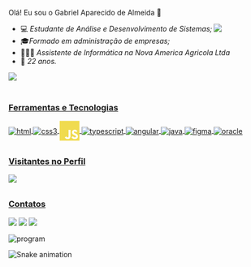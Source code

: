 Olá! Eu sou o Gabriel Aparecido de Almeida 👋 

<img align='right' src="https://i.gifer.com/origin/2b/2b047e4d200321cef2a506baa878f457.gif" width="100">

 - 💻 *Estudante de Análise e Desenvolvimento de Sistemas;* 
 - 🎓*Formado em administração de empresas;*
 - 👩🏿‍💻 *Assistente de Informática na Nova America Agricola Ltda*
 - 🌚 *22 anos.*
 
 
  <div >
   <a href="https://github.com/gabriel1999ap">
  
  <img height="180em" src="https://github-readme-stats.vercel.app/api/top-langs/?username=gabriel1999ap&&layout=compact&hide=shell&theme=highcontrast">

  </div>
 

  <div style="display: inline_block"><br>
   
  ### Ferramentas e Tecnologias
   
  <img align = "center" src="https://cdn.jsdelivr.net/gh/devicons/devicon/icons/html5/html5-original.svg" alt="html" height="40" width="40"/> 
  <img align = "center" src="https://cdn.jsdelivr.net/gh/devicons/devicon/icons/css3/css3-original.svg" alt="css3" height="40" width="40"/>
   <img align = "center" src="https://raw.githubusercontent.com/devicons/devicon/master/icons/javascript/javascript-plain.svg" alt="javascript" height="40" width="40"/>
  <img align = "center" src="https://cdn.jsdelivr.net/gh/devicons/devicon/icons/typescript/typescript-original.svg" alt="typescript" height="40" width="40"/> 
  <img align = "center" src="https://cdn.jsdelivr.net/gh/devicons/devicon/icons/angularjs/angularjs-original.svg" alt="angular" height="40" width="40"/>
   <img align = "center" src="https://cdn.jsdelivr.net/gh/devicons/devicon/icons/java/java-original.svg" alt="java" height="40" width="40"/>
   <img align = "center" src="https://cdn.jsdelivr.net/gh/devicons/devicon/icons/figma/figma-original.svg" alt="figma" height="40" width="40"/>
  <img align = "center" src="https://cdn.jsdelivr.net/gh/devicons/devicon/icons/oracle/oracle-original.svg" alt="oracle" height="50" width="50" />

   
      
</div>  
 
 
  ##          
   
  ### Visitantes no Perfil
 <img align="relative" src="https://profile-counter.glitch.me/gabriel1999ap/count.svg" > 
  

  
 ##
  ### Contatos
 <div>
  
<a href="https://www.instagram.com/gabri.ap/" target="_blank"><img src="https://img.shields.io/badge/-Instagram-%23E4405F?style=for-the-badge&logo=instagram&logoColor=white" target="_blank"></a>
<a href="https://www.linkedin.com/in/gabriel-almeida-9453b3197/" target="_blank"><img src="https://img.shields.io/badge/-LinkedIn-%230077B5?style=for-the-badge&logo=linkedin&logoColor=white" target="_blank"></a>
 <a href="https://api.whatsapp.com/send?phone=5518996198273" target="blank"><img src="https://img.shields.io/badge/WhatsApp-25D366?style=for-the-badge&logo=whatsapp&logoColor=white" target="_blank"></a> 
</div>
   
 <div><img alt="program" width="200" src="https://i.imgur.com/W9JAcV9.gif"></div>
 
 
 ![Snake animation](https://github.com/gabriel1999ap/gabriel1999ap/blob/output/github-contribution-grid-snake.svg)
